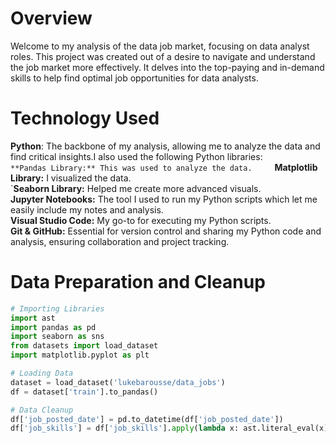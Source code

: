 # Overview
Welcome to my analysis of the data job market, focusing on data analyst roles. This project was created out of a desire to navigate and understand the job market more effectively. It delves into the top-paying and in-demand skills to help find optimal job opportunities for data analysts.

# Technology Used
 **Python**: The backbone of my analysis, allowing me to analyze the data and find critical insights.I also used the following Python libraries:  
        `**Pandas Library:** This was used to analyze the data.    
        `**Matplotlib Library:** I visualized the data.  
        `**Seaborn Library:** Helped me create more advanced visuals.  
    **Jupyter Notebooks:** The tool I used to run my Python scripts which let me easily include my notes and analysis.  
    **Visual Studio Code:** My go-to for executing my Python scripts.  
    **Git & GitHub:** Essential for version control and sharing my Python code and analysis, ensuring collaboration and project tracking.
 
# Data Preparation and Cleanup
```python
# Importing Libraries
import ast
import pandas as pd
import seaborn as sns
from datasets import load_dataset
import matplotlib.pyplot as plt  

# Loading Data
dataset = load_dataset('lukebarousse/data_jobs')
df = dataset['train'].to_pandas()

# Data Cleanup
df['job_posted_date'] = pd.to_datetime(df['job_posted_date'])
df['job_skills'] = df['job_skills'].apply(lambda x: ast.literal_eval(x) if pd.notna(x)
